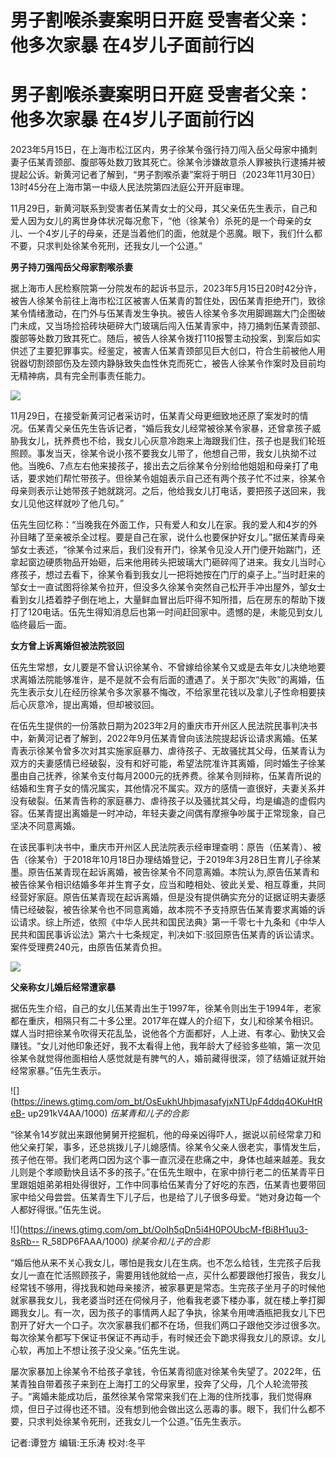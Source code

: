 # 男子割喉杀妻案明日开庭 受害者父亲：他多次家暴 在4岁儿子面前行凶

# 男子割喉杀妻案明日开庭 受害者父亲：他多次家暴 在4岁儿子面前行凶

2023年5月15日，在上海市松江区内，男子徐某令强行持刀闯入岳父母家中捅刺妻子伍某青颈部、腹部等处数刀致其死亡。徐某令涉嫌故意杀人罪被执行逮捕并被提起公诉。新黄河记者了解到，“男子割喉杀妻”案将于明日（2023年11月30日）13时45分在上海市第一中级人民法院第四法庭公开开庭审理。

11月29日，新黄河联系到受害者伍某青女士的父母，其父亲伍先生表示，自己和爱人因为女儿的离世身体状况每况愈下，“他（徐某令）杀死的是一个母亲的女儿、一个4岁儿子的母亲，还是当着他们的面，他就是个恶魔。眼下，我们什么都不要，只求判处徐某令死刑，还我女儿一个公道。”

**男子持刀强闯岳父母家割喉杀妻**

据上海市人民检察院第一分院发布的起诉书显示，2023年5月15日20时42分许，被告人徐某令前往上海市松江区被害人伍某青的暂住处，因伍某青拒绝开门，致徐某令情绪激动，在门外与伍某青发生争执。被告人徐某令多次用脚踢踹大门企图破门未成，又当场捡拾砖块砸碎大门玻璃后闯入伍某青家中，持刀捅刺伍某青颈部、腹部等处数刀致其死亡。随后，被告人徐某令拨打110报警主动投案，到案后如实供述了主要犯罪事实。经鉴定，被害人伍某青颈部见巨大创口，符合生前被他人用锐器切割颈部伤及左颈内静脉致失血性休克而死亡，被告人徐某令作案时及目前均无精神病，具有完全刑事责任能力。

![](https://inews.gtimg.com/om_bt/OcrKLBdsOvUHvy8R0nbHvT40gCZaJKEE0tmaT2N2pg9vcAA/1000)

11月29日，在接受新黄河记者采访时，伍某青父母更细致地还原了案发时的情况。伍某青父亲伍先生告诉记者，“婚后我女儿经常被徐某令家暴，还曾拿孩子威胁我女儿，抚养费也不给，我女儿心灰意冷跑来上海跟我们住，孩子也是我们轮班照顾。事发当天，徐某令说小孩不要我女儿带了，他想自己带，我女儿执拗不过他。当晚6、7点左右他来接孩子，接出去之后徐某令分别给他姐姐和母亲打了电话，要求她们帮忙带孩子。但徐某令姐姐表示自己还有两个孩子忙不过来，徐某令母亲则表示让她带孩子她就跳河。之后，他给我女儿打电话，要把孩子送回来，我女儿见他这样就吵了他几句。”

伍先生回忆称：“当晚我在外面工作，只有爱人和女儿在家。我的爱人和4岁的外孙目睹了至亲被杀全过程。要是自己在家，说什么也要保护好女儿。”据伍某青母亲邹女士表述，“徐某令过来后，我们没有开门，徐某令见没人开门便开始踹门，还拿起窗边硬质物品开始砸，后来他用砖头把玻璃大门砸碎闯了进来。我女儿当时心疼孩子，想过去看下，徐某令看到我女儿一把将她按在门厅的桌子上。”当时赶来的邹女士一直试图将徐某令拉开，但没多久徐某令突然自己松开手冲出屋外，邹女士看到女儿捂着脖子倒在地上，大量鲜血冒出后吓得不知所措，后在房东的帮助下拨打了120电话。伍先生得知消息后也第一时间赶回家中。遗憾的是，未能见到女儿临终最后一面。

**女方曾上诉离婚但被法院驳回**

伍先生常想，女儿要是不曾认识徐某令、不曾嫁给徐某令又或是去年女儿决绝地要求离婚法院能够准许，是不是就不会有后面的遭遇了。关于那次“失败”的离婚，伍先生表示女儿在经历徐某令多次家暴不悔改，不给家里花钱以及拿儿子性命相要挟后心灰意冷，提出离婚，但却被驳回。

在伍先生提供的一份落款日期为2023年2月的重庆市开州区人民法院民事判决书中，新黄河记者了解到，2022年9月伍某青曾向该法院提起诉讼请求离婚。伍某青表示徐某令曾多次对其实施家庭暴力、虐待孩子、无故骚扰其父母，伍某青认为双方的夫妻感情已经破裂，没有和好可能，希望法院准许其离婚，同时婚生子徐某墨由自己抚养，徐某令支付每月2000元的抚养费。徐某令则辩称，伍某青所说的结婚和生育子女的情况属实，其他情况不属实。双方的感情一直很好，夫妻关系并没有破裂。伍某青告称的家庭暴力、虐待孩子以及骚扰其父母，均是编造的虚假内容。伍某青提出离婚是一时冲动，年轻夫妻之间偶有摩擦争吵属于正常现象，自己坚决不同意离婚。

在该民事判决书中，重庆市开州区人民法院表示经审理查明：原告（伍某青）、被告（徐某令）于2018年10月18日办理结婚登记，于2019年3月28日生育儿子徐某墨。原告伍某青现在起诉离婚，被告徐某令不同意离婚。本院认为,原告伍某青和被告徐某令相识结婚多年并生育子女，应当和睦相处、彼此关爱、相互尊重，共同经营好家庭。原告伍某青现在起诉离婚，但是没有提供确实充分的证据证明夫妻感情已经破裂，被告徐某令也不同意离婚，故本院不予支持原告伍某青要求离婚的诉讼请求。综上所述，依照《中华人民共和国民法典》第一千零七十九条和《中华人民共和国民事诉讼法》第六十七条规定，判决如下:驳回原告伍某青的诉讼请求。案件受理费240元，由原告伍某青负担。

![](https://inews.gtimg.com/om_bt/OaLbqi0fl59EnZEZWx3fVCet0Oq_A0Xv6Yp51eNKUziGIAA/1000)

**父亲称女儿婚后经常遭家暴**

据伍先生介绍，自己的女儿伍某青出生于1997年，徐某令则出生于1994年，老家都在重庆，相隔只有二十多公里。2017年在媒人的介绍下，女儿和徐某令相识。媒人当时把徐某令吹得天花乱坠，说他各个方面都好，人上进、有孝心、勤快又会赚钱。“女儿对他印象还好，我不太看得上他，我年龄大了经验多些嘛，第一次见徐某令就觉得他面相给人感觉就是有脾气的人，婚前藏得很深，领了结婚证就开始经常家暴。”伍先生表示。

![](https://inews.gtimg.com/om_bt/OsEukhUhbjmasafyjxNTUpF4ddq4OKuHtReB-
up291kV4AA/1000) _伍某青和儿子的合影_

“徐某令14岁就出来跟他舅舅开挖掘机，他的母亲凶得吓人，据说以前经常拿刀和他父亲打架，事多，还总挑拨儿子儿媳感情。徐某令父亲人很老实，事情发生后，孩子他在带。我们老两口因为这个事一直沉浸在悲痛之中，身体也越来越差。我女儿则是个孝顺勤快且话不多的孩子。”在伍先生眼中，在家中排行老二的伍某青平日里跟姐姐弟弟相处得很好，工作中同事给伍某青分了好吃的东西，伍某青也要带回家中给父母尝尝。伍某青生下儿子后，也是给了儿子很多母爱。“她对身边每一个人都好得很。”伍先生说。

![](https://inews.gtimg.com/om_bt/OoIh5qDn5i4H0POUbcM-fBi8H1uu3-8sRb--
R_58DP6FAAA/1000) _徐某令和儿子的合影_

“婚后他从来不关心我女儿，哪怕是我女儿在生病。也不怎么给钱，生完孩子后我女儿一直在忙活照顾孩子，需要用钱他就给一点，买什么都要跟他打报告，我女儿经常钱不够用，得找我和她母亲接济，被家暴更是常态。生完孩子坐月子的时候他就家暴我女儿，我老婆当时还在伺候月子，他看我老婆下楼办事，就在楼上拳打脚踢我女儿。有一次，因为孩子的事情两人起了争执，徐某令用啤酒瓶把我女儿下巴割开了好大一个口子。次次家暴我们都不在场，但我们两口子跟他交涉过很多次。每次徐某令都写下保证书保证不再动手，有时候还会下跪求得我女儿的原谅。女儿心软，再加上不想让孩子没父亲。”伍先生说。

屡次家暴加上徐某令不给孩子拿钱，令伍某青彻底对徐某令失望了。2022年，伍某青独自带着孩子来到在上海打工的父母家里，投奔了父母，几个人轮流带孩子。“离婚未能成功后，虽然徐某令常常来我们在上海的住所找事，我们觉得麻烦，但日子过得也还不错。没有想到他会做出这么恶毒的事。眼下，我们什么都不要，只求判处徐某令死刑，还我女儿一个公道。”伍先生表示。

记者:谭登方 编辑:王乐涛 校对:冬平

